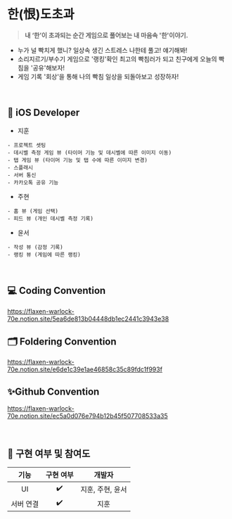 # 한(恨)도초과

> **내 ‘한’이 초과되는 순간 게임으로 풀어보는 내 마음속 '한'이야기.**  

- 누가 널 빡치게 했니? 일상속 생긴 스트레스 나한테 풀고! 얘기해봐!
- 소리지르기/부수기 게임으로 '랭킹'확인 최고의 빡침러가 되고 친구에게 오늘의 빡침을 '공유'해보자!
- 게임 기록 '회상'을 통해 나의 빡침 일상을 되돌아보고 성장하자! 

<br>

## 🍎 iOS Developer
- 지훈
```
- 프로젝트 셋팅
- 데시벨 측정 게임 뷰 (타이머 기능 및 데시벨에 따른 이미지 이동)
- 탭 게임 뷰 (타이머 기능 및 탭 수에 따른 이미지 변경)
- 스플래시
- 서버 통신
- 카카오톡 공유 기능
```

- 주현
```
- 홈 뷰 (게임 선택)
- 피드 뷰 (개인 데시벨 측정 기록)
```

- 윤서
```
- 작성 뷰 (감정 기록)
- 랭킹 뷰 (게임에 따른 랭킹)
```

<br>

## 💻 Coding Convention
https://flaxen-warlock-70e.notion.site/5ea6de813b04448db1ec2441c3943e38
	
## 🗂 Foldering Convention
https://flaxen-warlock-70e.notion.site/e6de1c39e1ae46858c35c89fdc1f993f

## ✨Github Convention
https://flaxen-warlock-70e.notion.site/ec5a0d076e794b12b45f507708533a35

<br>

## 🚨 구현 여부 및 참여도
| 기능 | 구현 여부 | 개발자 |
| :--: | :-----: | :--: |
| UI | ✔️ | 지훈, 주현, 윤서 |
| 서버 연결 | ✔️ | 지훈 |
